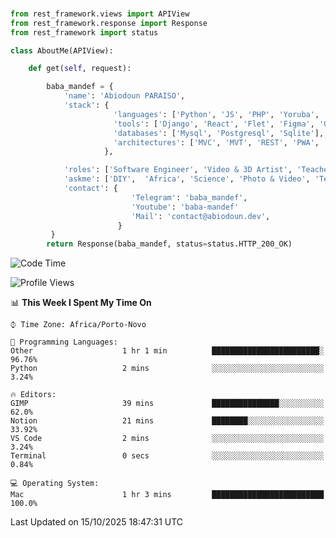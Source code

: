 ###
```python
from rest_framework.views import APIView
from rest_framework.response import Response
from rest_framework import status

class AboutMe(APIView):

    def get(self, request):

        baba_mandef = {
            'name': 'Abiodoun PARAISO',
            'stack': {
                       'languages': ['Python', 'JS', 'PHP', 'Yoruba', 'Fongbe', 'Kreyol', 'English', 'French'],
                       'tools': ['Django', 'React', 'Flet', 'Figma', 'GIMP', 'Inckscape', 'Kdenlive', 'Blender'],
                       'databases': ['Mysql', 'Postgresql', 'Sqlite'],
                       'architectures': ['MVC', 'MVT', 'REST', 'PWA', 'SPA', 'MicroServices']
                     },

            'roles': ['Software Engineer', 'Video & 3D Artist', 'Teacher', 'Mentor', 'Farmer'],
            'askme': ['DIY',  'Africa', 'Science', 'Photo & Video', 'Tech', 'Agro'],
            'contact': {
                           'Telegram': 'baba_mandef',
                           'Youtube': 'baba-mandef'
                           'Mail': 'contact@abiodoun.dev',
                        }
         }
        return Response(baba_mandef, status=status.HTTP_200_OK)

```                    

<!--START_SECTION:waka-->
![Code Time](http://img.shields.io/badge/Code%20Time-1%2C863%20hrs%201%20min-blue)

![Profile Views](http://img.shields.io/badge/Profile%20Views-0-blue)

📊 **This Week I Spent My Time On** 

```text
⌚︎ Time Zone: Africa/Porto-Novo

💬 Programming Languages: 
Other                    1 hr 1 min          ████████████████████████░   96.76% 
Python                   2 mins              ░░░░░░░░░░░░░░░░░░░░░░░░░   3.24%

🔥 Editors: 
GIMP                     39 mins             ███████████████░░░░░░░░░░   62.0% 
Notion                   21 mins             ████████░░░░░░░░░░░░░░░░░   33.92% 
VS Code                  2 mins              ░░░░░░░░░░░░░░░░░░░░░░░░░   3.24% 
Terminal                 0 secs              ░░░░░░░░░░░░░░░░░░░░░░░░░   0.84%

💻 Operating System: 
Mac                      1 hr 3 mins         █████████████████████████   100.0%

```


 Last Updated on 15/10/2025 18:47:31 UTC
<!--END_SECTION:waka-->
